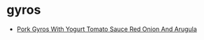 # gyros

 * [Pork Gyros With Yogurt Tomato Sauce Red Onion And Arugula](index/p/pork-gyros-with-yogurt-tomato-sauce-red-onion-and-arugula-235157.json)
